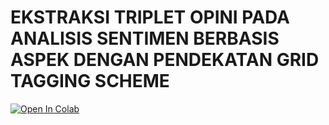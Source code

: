 # EKSTRAKSI TRIPLET OPINI PADA ANALISIS SENTIMEN BERBASIS ASPEK DENGAN PENDEKATAN GRID TAGGING SCHEME

<a href="https://colab.research.google.com/github/gamapradipta/aste/blob/development/src/notebook/demo.ipynb" target="_parent"><img src="https://colab.research.google.com/assets/colab-badge.svg" alt="Open In Colab"/></a>